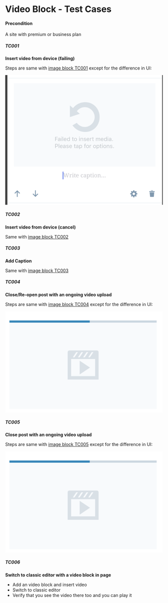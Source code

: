 
# Video Block - Test Cases

#### **Precondition**

A site with premium or business plan

##### TC001

**Insert video from device (failing)**

Steps are same with [image block TC001](https://github.com/wordpress-mobile/test-cases/blob/master/test-cases/gutenberg/image.md#tc001) except for the difference in UI:

![Upload failed](../resources/video-upload-failed.png)

##### TC002

**Insert video from device (cancel)**

Same with [image block TC002](https://github.com/wordpress-mobile/test-cases/blob/master/test-cases/gutenberg/image.md#tc002) 

##### TC003

**Add Caption**

Same with [image block TC003](https://github.com/wordpress-mobile/test-cases/blob/master/test-cases/gutenberg/image.md#tc003)

##### TC004

**Close/Re-open post with an ongoing video upload**

Steps are same with [image block TC004](https://github.com/wordpress-mobile/test-cases/blob/master/test-cases/gutenberg/image.md#tc004) except for the difference in UI:

![Upload progress](../resources/upload-progress-video.png)

##### TC005

**Close post with an ongoing video upload**

Steps are same with [image block TC005](https://github.com/wordpress-mobile/test-cases/blob/master/test-cases/gutenberg/image.md#tc005) except for the difference in UI:

![Upload progress](../resources/upload-progress-video.png)

##### TC006

**Switch to classic editor with a video block in page**

-   Add an video block and insert video
-   Switch to classic editor
-   Verify that you see the video there too and you can play it



